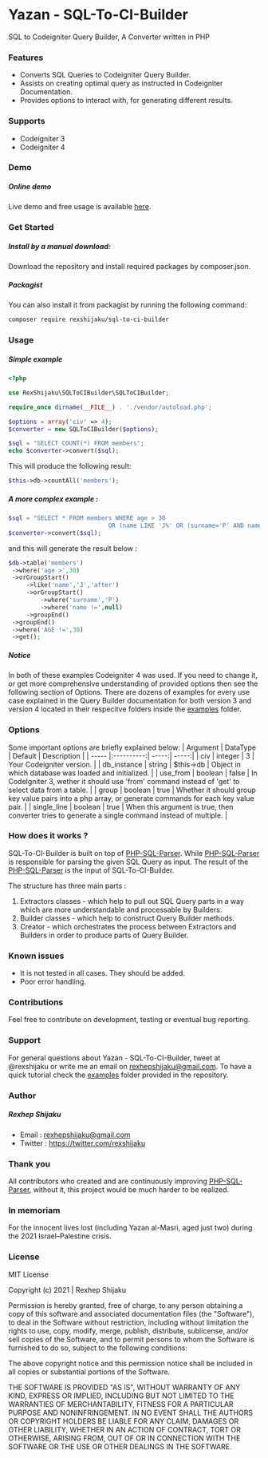 # Yazan - SQL-To-CI-Builder
SQL to Codeigniter Query Builder, A Converter written in PHP

### Features
- Converts SQL Queries to Codeigniter Query Builder. 
- Assists on creating optimal query as instructed in Codeigniter Documentation.  
- Provides options to interact with, for generating different results. 

### Supports 
- Codeigniter 3 
- Codeigniter 4 

### Demo

##### Online demo
Live demo and free usage is available <a href='http://152.70.176.144/sql-to-ci-builder/'>here</a>.

### Get Started
##### Install by a manual download: 
Download the repository and install required packages by composer.json.

##### Packagist
You can also install it from packagist by running the following command:
```html
composer require rexshijaku/sql-to-ci-builder
```

### Usage
##### Simple example

```php
<?php

use RexShijaku\SQLToCIBuilder\SQLToCIBuilder;

require_once dirname(__FILE__) . './vendor/autoload.php';

$options = array('civ' => 4);
$converter = new SQLToCIBuilder($options);

$sql = "SELECT COUNT(*) FROM members";
echo $converter->convert($sql);
```
This will produce the following result: 
```php
$this->db->countAll('members');
```
##### A more complex example :

```php
$sql = "SELECT * FROM members WHERE age > 30 
                            OR (name LIKE 'J%' OR (surname='P' AND name IS NOT NULL)) AND AGE !=30";
$converter->convert($sql);
```
and this will generate the result below :
```php
$db->table('members')
 ->where('age >',30)
 ->orGroupStart()
     ->like('name','J','after')
     ->orGroupStart()
         ->where('surname','P')
         ->where('name !=',null)
     ->groupEnd()
 ->groupEnd()
 ->where('AGE !=',30)
 ->get();
```
##### Notice 
In both of these examples Codeigniter 4 was used. If you need to change it, or get more comprehensive understanding of provided options then see the following section of Options.
There are dozens of examples for every use case explained in the Query Builder documentation for both version 3 and version 4 located in their respecitve folders inside the <a href="https://github.com/rexshijaku/sql-to-ci-builder/tree/main/examples">examples</a> folder.

### Options
Some important options are briefly explained below:
| Argument  | DataType    | Default  | Description |
| ----- |:----------:| -----:| -----:|
| civ  | integer | 3 |  Your Codeigniter version. |
| db_instance  |  string | $this->db | Object in which database was loaded and initialized. |
| use_from |   boolean  | false  | In CodeIgniter 3, wether it should use 'from' command instead of 'get' to select data from a table. |
| group |   boolean | true  | Whether it should group key value pairs into a php array, or generate commands for each key value pair. |
| single_line |  boolean  | true |  When this argument is true, then converter tries to generate a single command instead of multiple. |

### How does it works ?
SQL-To-CI-Builder is built on top of <a href="hhttps://github.com/greenlion/PHP-SQL-Parser">PHP-SQL-Parser</a>. While <a href="hhttps://github.com/greenlion/PHP-SQL-Parser">PHP-SQL-Parser</a> is responsible for parsing the given SQL Query as input. The result of the  <a href="hhttps://github.com/greenlion/PHP-SQL-Parser">PHP-SQL-Parser</a> is the input of SQL-To-CI-Builder.

The structure has three main parts : 
1) Extractors classes - which help to pull out SQL Query parts in a way which are more understandable and processable by Builders. 
2) Builder classes - which help to construct Query Builder methods.
3) Creator - which orchestrates the process between Extractors and Builders in order to produce parts of Query Builder.

### Known issues
- It is not tested in all cases. They should be added.
- Poor error handling.

### Contributions 
Feel free to contribute on development, testing or eventual bug reporting.

### Support
For general questions about Yazan - SQL-To-CI-Builder, tweet at @rexshijaku or write me an email on rexhepshijaku@gmail.com.
To have a quick tutorial check the <a href="https://github.com/rexshijaku/sql-to-ci-builder/tree/main/examples">examples</a> folder provided in the repository.

### Author
##### Rexhep Shijaku
 - Email : rexhepshijaku@gmail.com
 - Twitter : https://twitter.com/rexshijaku
 
### Thank you
All contributors who created and are continuously improving <a href="hhttps://github.com/greenlion/PHP-SQL-Parser">PHP-SQL-Parser</a>, without it, this project would be much harder to be realized. 

### In memoriam
For the innocent lives lost (including Yazan al-Masri, aged just two) during the 2021 Israel–Palestine crisis.

### License
MIT License

Copyright (c) 2021 | Rexhep Shijaku

Permission is hereby granted, free of charge, to any person obtaining a copy of this software and associated documentation files (the "Software"), to deal in the Software without restriction, including without limitation the rights to use, copy, modify, merge, publish, distribute, sublicense, and/or sell copies of the Software, and to permit persons to whom the Software is furnished to do so, subject to the following conditions:

The above copyright notice and this permission notice shall be included in all copies or substantial portions of the Software.

THE SOFTWARE IS PROVIDED "AS IS", WITHOUT WARRANTY OF ANY KIND, EXPRESS OR IMPLIED, INCLUDING BUT NOT LIMITED TO THE WARRANTIES OF MERCHANTABILITY, FITNESS FOR A PARTICULAR PURPOSE AND NONINFRINGEMENT. IN NO EVENT SHALL THE AUTHORS OR COPYRIGHT HOLDERS BE LIABLE FOR ANY CLAIM, DAMAGES OR OTHER LIABILITY, WHETHER IN AN ACTION OF CONTRACT, TORT OR OTHERWISE, ARISING FROM, OUT OF OR IN CONNECTION WITH THE SOFTWARE OR THE USE OR OTHER DEALINGS IN THE SOFTWARE.
